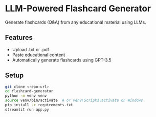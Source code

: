 # LLM-Powered Flashcard Generator

Generate flashcards (Q&A) from any educational material using LLMs.

## Features
- Upload .txt or .pdf
- Paste educational content
- Automatically generate flashcards using GPT-3.5

## Setup
```bash
git clone <repo-url>
cd flashcard-generator
python -m venv venv
source venv/bin/activate  # or venv\Scripts\activate on Windows
pip install -r requirements.txt
streamlit run app.py
